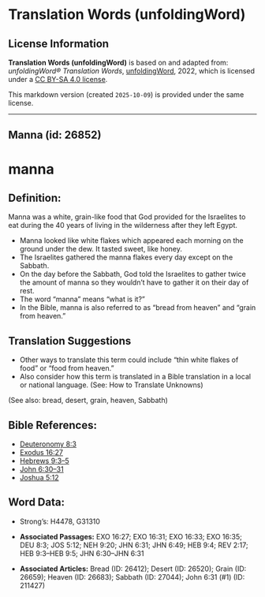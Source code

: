 # Translation Words (unfoldingWord)

## License Information

**Translation Words (unfoldingWord)** is based on and adapted from: _unfoldingWord® Translation Words_, [unfoldingWord](https://unfoldingword.org/utw), 2022, which is licensed under a [CC BY-SA 4.0 license](https://creativecommons.org/licenses/by-sa/4.0/legalcode.en).

This markdown version (created `2025-10-09`) is provided under the same license.



--------------------------------

## Manna (id: 26852)

manna
=====

Definition:
-----------

Manna was a white, grain\-like food that God provided for the Israelites to eat during the 40 years of living in the wilderness after they left Egypt.

* Manna looked like white flakes which appeared each morning on the ground under the dew. It tasted sweet, like honey.
* The Israelites gathered the manna flakes every day except on the Sabbath.
* On the day before the Sabbath, God told the Israelites to gather twice the amount of manna so they wouldn’t have to gather it on their day of rest.
* The word “manna” means “what is it?”
* In the Bible, manna is also referred to as “bread from heaven” and “grain from heaven.”

Translation Suggestions
-----------------------

* Other ways to translate this term could include “thin white flakes of food” or “food from heaven.”
* Also consider how this term is translated in a Bible translation in a local or national language. (See: How to Translate Unknowns)

(See also: bread, desert, grain, heaven, Sabbath)

Bible References:
-----------------

* [Deuteronomy 8:3](https://ref.ly/Deut8:3)
* [Exodus 16:27](https://ref.ly/Exod16:27)
* [Hebrews 9:3–5](https://ref.ly/Heb9:3-Heb9:5)
* [John 6:30–31](https://ref.ly/John6:30-John6:31)
* [Joshua 5:12](https://ref.ly/Josh5:12)

Word Data:
----------

* Strong’s: H4478, G31310

* **Associated Passages:** EXO 16:27; EXO 16:31; EXO 16:33; EXO 16:35; DEU 8:3; JOS 5:12; NEH 9:20; JHN 6:31; JHN 6:49; HEB 9:4; REV 2:17; HEB 9:3–HEB 9:5; JHN 6:30–JHN 6:31
* **Associated Articles:** Bread (ID: 26412); Desert (ID: 26520); Grain (ID: 26659); Heaven (ID: 26683); Sabbath (ID: 27044); John 6:31 (#1) (ID: 211427)

